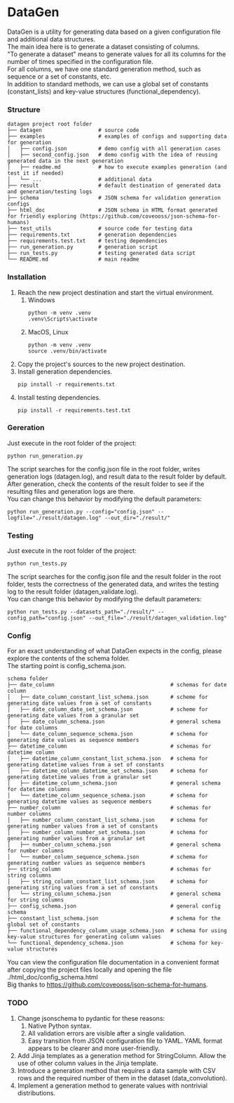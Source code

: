 # DataGen
DataGen is a utility for generating data based on a given configuration file and additional data structures. \
The main idea here is to generate a dataset consisting of columns. \
"To generate a dataset" means to generate values for all its columns for the number of times specified in the configuration file. \
For all columns, we have one standard generation method, such as sequence or a set of constants, etc. \
In addition to standard methods, we can use a global set of constants (constant_lists) and key-value structures (functional_dependency).

### Structure
```
datagen project root folder
├── datagen                  # source code
├── examples                 # examples of configs and supporting data for generation
│   ├── config.json          # demo config with all generation cases
│   ├── second_config.json   # demo config with the idea of reusing generated data in the next generation
│   ├── readme.md            # how to execute examples generation (and test it if needed) 
│   └── ...                  # additional data
├── result                   # default destination of generated data and generation/testing logs
├── schema                   # JSON schema for validation generation configs
├── html_doc                 # JSON schema in HTML format generated for friendly exploring (https://github.com/coveooss/json-schema-for-humans)
├── test_utils               # source code for testing data
├── requirements.txt         # generation dependencies 
├── requirements.test.txt    # testing dependencies
├── run_generation.py        # generation script
├── run_tests.py             # testing generated data script
└── README.md                # main readme
```
### Installation
1. Reach the new project destination and start the virtual environment.
   1. Windows
      ```
      python -m venv .venv
      .venv\Scripts\activate
      ```
   2. MacOS, Linux
      ```
      python -m venv .venv
      source .venv/bin/activate
      ```
2. Copy the project's sources to the new project destination.
3. Install generation dependencies.
    ```
    pip install -r requirements.txt
    ```
4. Install testing dependencies.
    ```
    pip install -r requirements.test.txt
    ```
### Gereration
Just execute in the root folder of the project:
```
python run_generation.py  
```
The script searches for the config.json file in the root folder, writes generation logs (datagen.log), and result data to the result folder by default. \
After generation, check the contents of the result folder to see if the resulting files and generation logs are there. \
You can change this behavior by modifying the default parameters:
```
python run_generation.py --config="config.json" --logfile="./result/datagen.log" --out_dir="./result/"
```
### Testing
Just execute in the root folder of the project:
```
python run_tests.py  
```
The script searches for the config.json file and the result folder in the root folder, tests the correctness of the generated data, and writes the testing log to the result folder (datagen_validate.log).\
You can change this behavior by modifying the default parameters:
```
python run_tests.py --datasets_path="./result/" --config_path="config.json" --out_file="./result/datagen_validation.log"
```
### Config
For an exact understanding of what DataGen expects in the config, please explore the contents of the schema folder. \
The starting point is config_schema.json. 
```
schema folder
├── date_column                                     # schemas for date column
│   ├── date_column_constant_list_schema.json       # scheme for generating date values from a set of constants 
│   ├── date_column_date_set_schema.json            # scheme for generating date values from a granular set
│   ├── date_column_schema.json                     # general schema for date columns
│   └── date_column_sequence_schema.json            # schema for generating date values as sequence members
├── datetime_column                                 # schemas for datetime column
│   ├── datetime_column_constant_list_schema.json   # schema for generating datetime values from a set of constants 
│   ├── datetime_column_datetime_set_schema.json    # schema for generating datetime values from a granular set
│   ├── datetime_column_schema.json                 # general schema for datetime columns
│   └── datetime_column_sequence_schema.json        # schema for generating datetime values as sequence members
├── number_column                                   # schemas for number columns
│   ├── number_column_constant_list_schema.json     # schema for generating number values from a set of constants  
│   ├── number_column_number_set_schema.json        # schema for generating number values from a granular set
│   ├── number_column_schema.json                   # general schema for number columns
│   └── number_column_sequence_schema.json          # schema for generating number values as sequence members
├── string_column                                   # schemas for string columns
│   ├── string_column_constant_list_schema.json     # schema for generating string values from a set of constants
│   └── string_column_schema.json                   # general schema for string columns
├── config_schema.json                              # general config schema  
├── constant_list_schema.json                       # schema for the global set of constants
├── functional_dependency_column_usage_schema.json  # schema for using key-value structures for generating column values
└── functional_dependency_schema.json               # schema for key-value structures
```
You can view the configuration file documentation in a convenient format after copying the project files locally and opening the file ./html_doc/config_schema.html \
Big thanks to https://github.com/coveooss/json-schema-for-humans.
### TODO
1. Change jsonschema to pydantic for these reasons:
   1. Native Python syntax.
   2. All validation errors are visible after a single validation.
   3. Easy transition from JSON configuration file to YAML. YAML format appears to be clearer and more user-friendly.
2. Add Jinja templates as a generation method for StringColumn. Allow the use of other column values in the Jinja template.
3. Introduce a generation method that requires a data sample with CSV rows and the required number of them in the dataset (data_convolution).
4. Implement a generation method to generate values with nontrivial distributions.
